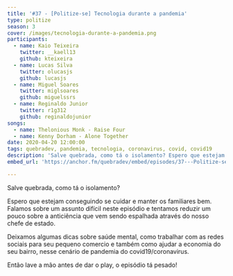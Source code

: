 ```yaml
---
title: '#37 - [Politize-se] Tecnologia durante a pandemia'
type: politize
season: 3
cover: /images/tecnologia-durante-a-pandemia.png
participants:
  - name: Kaio Teixeira
    twitter: __kaell13
    github: kteixeira
  - name: Lucas Silva
    twitter: olucasjs
    github: lucasjs
  - name: Miguel Soares
    twitter: miglsoares
    github: miguelssrs
  - name: Reginaldo Junior
    twitter: r1g312
    github: reginaldojunior
songs:
  - name: Thelonious Monk - Raise Four
  - name: Kenny Dorham - Alone Together
date: 2020-04-20 12:00:00
tags: quebradev, pandemia, tecnologia, coronavirus, covid, covid19
description: 'Salve quebrada, como tá o isolamento? Espero que estejam conseguindo se cuidar e manter os familiares bem. Falamos sobre um assunto difícil neste episódio e tentamos reduzir um pouco sobre a anticiência que vem sendo espalhada através do nosso chefe de estado.'
embed_url: 'https://anchor.fm/quebradev/embed/episodes/37---Politize-se-Tecnologia-durante-a-pandemia-ecua2k'

---
```


Salve quebrada, como tá o isolamento? 

Espero que estejam conseguindo se cuidar e manter os familiares bem. Falamos sobre um assunto difícil neste episódio e tentamos reduzir um pouco sobre a anticiência que vem sendo espalhada através do nosso chefe de estado.

Deixamos algumas dicas sobre saúde mental, como trabalhar com as redes sociais para seu pequeno comercio e também como ajudar a economia do seu bairro, nesse cenário de pandemia do covid19/coronavirus.

Então lave a mão antes de dar o play, o episódio tá pesado!